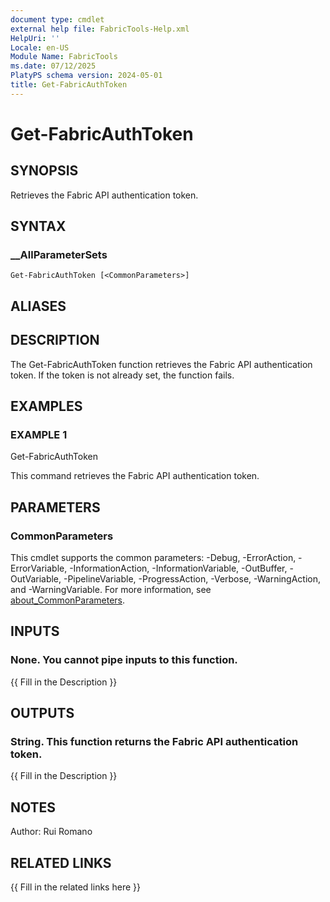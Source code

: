 ```yaml
---
document type: cmdlet
external help file: FabricTools-Help.xml
HelpUri: ''
Locale: en-US
Module Name: FabricTools
ms.date: 07/12/2025
PlatyPS schema version: 2024-05-01
title: Get-FabricAuthToken
---
```


# Get-FabricAuthToken

## SYNOPSIS

Retrieves the Fabric API authentication token.

## SYNTAX

### __AllParameterSets

```
Get-FabricAuthToken [<CommonParameters>]
```

## ALIASES

## DESCRIPTION

The Get-FabricAuthToken function retrieves the Fabric API authentication token.
If the token is not already set, the function fails.

## EXAMPLES

### EXAMPLE 1

Get-FabricAuthToken

This command retrieves the Fabric API authentication token.

## PARAMETERS

### CommonParameters

This cmdlet supports the common parameters: -Debug, -ErrorAction, -ErrorVariable,
-InformationAction, -InformationVariable, -OutBuffer, -OutVariable, -PipelineVariable,
-ProgressAction, -Verbose, -WarningAction, and -WarningVariable. For more information, see
[about_CommonParameters](https://go.microsoft.com/fwlink/?LinkID=113216).

## INPUTS

### None. You cannot pipe inputs to this function.

{{ Fill in the Description }}

## OUTPUTS

### String. This function returns the Fabric API authentication token.

{{ Fill in the Description }}

## NOTES

Author: Rui Romano

## RELATED LINKS

{{ Fill in the related links here }}

